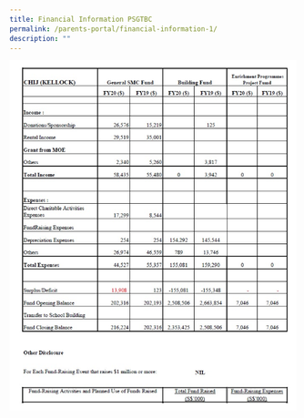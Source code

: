 ```yaml
---
title: Financial Information PSGTBC
permalink: /parents-portal/financial-information-1/
description: ""
---
```



<img src="/images/fi1.jpg">